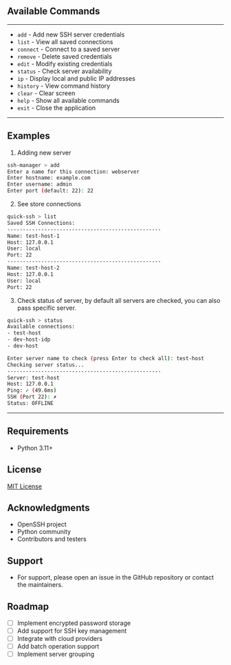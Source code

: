 
## Available Commands

---
- `add` - Add new SSH server credentials
- `list` - View all saved connections
- `connect` - Connect to a saved server
- `remove` - Delete saved credentials
- `edit` - Modify existing credentials
- `status` - Check server availability
- `ip` - Display local and public IP addresses
- `history` - View command history
- `clear` - Clear screen
- `help` - Show all available commands
- `exit` - Close the application


---

## Examples

1. Adding new server
```bash
ssh-manager > add
Enter a name for this connection: webserver
Enter hostname: example.com
Enter username: admin
Enter port (default: 22): 22
```
2. See store connections
```bash
quick-ssh > list
Saved SSH Connections:
--------------------------------------------------
Name: test-host-1
Host: 127.0.0.1
User: local
Port: 22
--------------------------------------------------
Name: test-host-2
Host: 127.0.0.1
User: local
Port: 22
```

3. Check status of server, by default all servers are checked, you can also pass specific server.
```bash
quick-ssh > status
Available connections:
- test-host
- dev-host-idp
- dev-host

Enter server name to check (press Enter to check all): test-host
Checking server status...
--------------------------------------------------
Server: test-host
Host: 127.0.0.1
Ping: ✓ (49.6ms)
SSH (Port 22): ✗
Status: OFFLINE

```


---
[//]: # (## Configuration)

[//]: # ()
[//]: # (- Credentials are stored in `~/.ssh_manager/credentials.json`)

[//]: # (- Session logs are saved in the application directory)

[//]: # (- Command history is maintained in `~/.ssh_manager/history`)

## Requirements

- Python 3.11+

[//]: # (- Internet connection for public IP lookup and server status checks)

## License

[MIT License](LICENSE)

## Acknowledgments
- OpenSSH project
- Python community
- Contributors and testers

## Support
- For support, please open an issue in the GitHub repository or contact the maintainers.

## Roadmap
- [ ] Implement encrypted password storage
- [ ] Add support for SSH key management
- [ ] Integrate with cloud providers
- [ ] Add batch operation support
- [ ] Implement server grouping